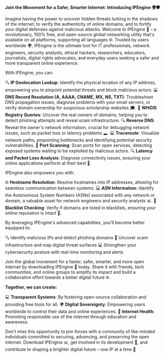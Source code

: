 **Join the Movement for a Safer, Smarter Internet: Introducing IPEngine 🌍🛡️**

Imagine having the power to uncover hidden threats lurking in the shadows of the internet, to verify the authenticity of online domains, and to fortify your digital defenses against malicious attacks. Welcome to IPEngine 🚀 – a revolutionary, 100% free, and open-source global networking utility that's available on all platforms, supporting all languages 🌐. Trusted by users worldwide 🌍, IPEngine is the ultimate tool for IT professionals, network engineers, security analysts, ethical hackers, researchers, educators, journalists, digital rights advocates, and everyday users seeking a safer and more transparent online experience.

With IPEngine, you can:

🔍 **IP Geolocation Lookup**: Identify the physical location of any IP address, empowering you to pinpoint potential threats and block malicious actors.
💻 **DNS Record Resolution (A, AAAA, CNAME, MX, NS, TXT)**: Troubleshoot DNS propagation issues, diagnose problems with your email servers, or verify domain ownership for suspicious scholarship websites 🎓.
🚀 **WHOIS Registry Queries**: Uncover the real owners of domains, helping you to detect phishing attempts and reveal scam infrastructure.
🔍 **Reverse DNS**: Reveal the owner's network information, crucial for debugging network issues, such as packet loss or latency problems 🕳️.
💻 **Traceroute**: Visualize network paths, pinpointing bottlenecks and identifying potential security vulnerabilities.
📡 **Port Scanning**: Scan ports for open services, detecting exposed systems waiting to be exploited by malicious actors.
🔍 **Latency and Packet Loss Analysis**: Diagnose connectivity issues, ensuring your online applications perform at their best 🚀.

IPEngine also empowers you with:

🌐 **Hostname Resolution**: Resolve hostnames into IP addresses, allowing for seamless communication between systems.
💻 **ASN Information**: Identify the Autonomous System Numbers (ASNs) associated with any network or domain, a valuable asset for network engineers and security analysts 📊.
🚨 **Blacklist Checking**: Verify if domains are listed in blacklists, ensuring your online reputation is intact 💼.

By leveraging IPEngine's advanced capabilities, you'll become better equipped to:

🔍 Identify malicious IPs and detect phishing domains
🚀 Uncover scam infrastructure and map digital threat surfaces
💻 Strengthen your cybersecurity posture with real-time monitoring and alerts

Join the global movement for a faster, safer, smarter, and more open internet by downloading IPEngine 📡 today. Share it with friends, tech communities, and online groups to amplify its impact and build a collaborative effort towards a better digital future 🌐.

**Together, we can create:**

💻 **Transparent Systems**: By fostering open-source collaboration and providing free tools for all.
🌍 **Digital Sovereignty**: Empowering users worldwide to control their data and online experiences.
📡 **Internet Health**: Promoting responsible use of the internet through education and awareness.

Don't miss this opportunity to join forces with a community of like-minded individuals committed to securing, advancing, and preserving the open internet. Download IPEngine 📊, get involved in its development 🤖, and contribute to shaping a brighter digital future – one IP at a time 🔑